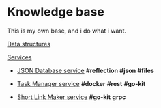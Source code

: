 # Knowledge base

This is my own base, and i do what i want.

[Data structures](https://github.com/sdaf47/go-knowledge-base/tree/master/data_structures)

[Services](https://github.com/sdaf47/go-knowledge-base/tree/master/small_programms)

- [JSON Database service](https://github.com/sdaf47/go-knowledge-base/blob/master/small_programms/database/json.go)
**#reflection** **#json** **#files**

- [Task Manager service](https://github.com/sdaf47/go-knowledge-base/blob/master/small_programms/task)
**#docker** **#rest** **#go-kit**

- [Short Link Maker service](https://github.com/sdaf47/go-knowledge-base/blob/master/small_programms/linkshort)
**#go-kit** **grpc**